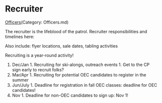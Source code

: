 # Recruiter

[Officers](Category:)(Category: Officers.md)

The recruiter is the lifeblood of the patrol. Recruiter responsibilities and timelines here:

Also include: flyer locations, sale dates, tabling activities

Recruiting is a year-round activity!
  1. Dec/Jan
    1. Recruiting for ski-alongs, outreach events
    1. Get to the CP sign early to recruit folks?
  1. Mar/Apr
    1. Recruiting for potential OEC candidates to register in the summer
  1. Jun/July
    1. Deadline for registration in fall OEC classes: deadline for OEC candidates!
  1. Nov
    1. Deadline for non-OEC candidates to sign up: Nov 1!